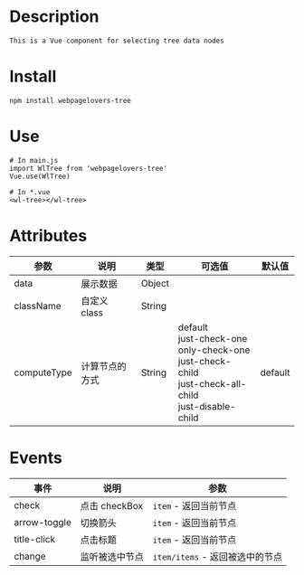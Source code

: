 # Description
```
This is a Vue component for selecting tree data nodes
```
# Install

``` 
npm install webpagelovers-tree
```
# Use

```
# In main.js
import WlTree from 'webpagelovers-tree'
Vue.use(WlTree)

# In *.vue
<wl-tree></wl-tree>  
```
# Attributes

参数 | 说明 | 类型 | 可选值 |  默认值  
---- | ---- | ---- | ---- | ---- 
data | 展示数据 | Object | |
className | 自定义 class | String | |
computeType | 计算节点的方式 |  String | default<br>just-check-one<br>only-check-one<br>just-check-child<br>just-check-all-child<br>just-disable-child|default  |


# Events

事件| 说明 | 参数 
----| ---- | ----  
check| 点击 checkBox  |  `item` - 返回当前节点   
arrow-toggle|  切换箭头 | `item` - 返回当前节点    
title-click | 点击标题    |  `item` - 返回当前节点 
change | 监听被选中节点    |  `item/items` - 返回被选中的节点   
 

 
 
